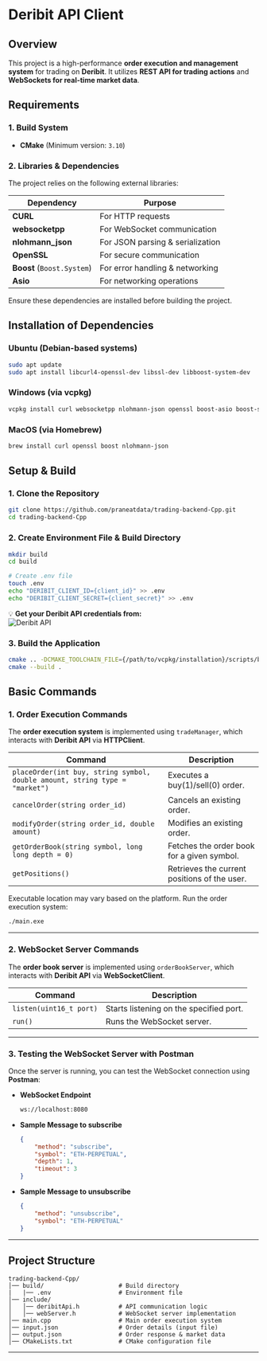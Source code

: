 # **Deribit API Client**  

## **Overview**  
This project is a high-performance **order execution and management system** for trading on **Deribit**. It utilizes **REST API for trading actions** and **WebSockets for real-time market data**.  

## **Requirements**  

### **1. Build System**
- **CMake** (Minimum version: `3.10`)  

### **2. Libraries & Dependencies**
The project relies on the following external libraries:  

| Dependency       | Purpose |
|-----------------|---------|
| **CURL**        | For HTTP requests |
| **websocketpp** | For WebSocket communication |
| **nlohmann_json** | For JSON parsing & serialization |
| **OpenSSL**     | For secure communication |
| **Boost** (`Boost.System`) | For error handling & networking |
| **Asio**        | For networking operations |

Ensure these dependencies are installed before building the project.  

## **Installation of Dependencies**  

### **Ubuntu (Debian-based systems)**  
```sh
sudo apt update
sudo apt install libcurl4-openssl-dev libssl-dev libboost-system-dev
```

### **Windows (via vcpkg)**  
```sh
vcpkg install curl websocketpp nlohmann-json openssl boost-asio boost-system
```

### **MacOS (via Homebrew)**  
```sh
brew install curl openssl boost nlohmann-json
```

## **Setup & Build**  

### **1. Clone the Repository**  
```sh
git clone https://github.com/praneatdata/trading-backend-Cpp.git
cd trading-backend-Cpp
```

### **2. Create Environment File & Build Directory**  
```sh
mkdir build
cd build

# Create .env file
touch .env
echo "DERIBIT_CLIENT_ID={client_id}" >> .env
echo "DERIBIT_CLIENT_SECRET={client_secret}" >> .env
```
💡 **Get your Deribit API credentials from:**  
![Deribit API](https://i.imgur.com/poRb5xD.png)  

### **3. Build the Application**  
```sh
cmake .. -DCMAKE_TOOLCHAIN_FILE={/path/to/vcpkg/installation}/scripts/buildsystems/vcpkg.cmake
cmake --build .
```

## **Basic Commands**  

### **1. Order Execution Commands**  
The **order execution system** is implemented using `tradeManager`, which interacts with **Deribit API** via **HTTPClient**.

| Command | Description |
|---------|------------|
| `placeOrder(int buy, string symbol, double amount, string type = "market")` | Executes a buy(1)/sell(0) order. |
| `cancelOrder(string order_id)` | Cancels an existing order. |
| `modifyOrder(string order_id, double amount)` | Modifies an existing order. |
| `getOrderBook(string symbol, long long depth = 0)` | Fetches the order book for a given symbol. |
| `getPositions()` | Retrieves the current positions of the user. |

Executable location may vary based on the platform.
Run the order execution system:  
```sh
./main.exe
```
---

### **2. WebSocket Server Commands**  
The **order book server** is implemented using `orderBookServer`, which interacts with **Deribit API** via **WebSocketClient**.

| Command | Description |
|---------|------------|
| `listen(uint16_t port)` | Starts listening on the specified port. |
| `run()` | Runs the WebSocket server. |

---

### **3. Testing the WebSocket Server with Postman**  
Once the server is running, you can test the WebSocket connection using **Postman**:

- **WebSocket Endpoint**  
  ```sh
  ws://localhost:8080
  ```
- **Sample Message to subscribe**  
  ```json
  {
      "method": "subscribe",
      "symbol": "ETH-PERPETUAL",
      "depth": 1,
      "timeout": 3
  }
  ```
- **Sample Message to unsubscribe**
  ```json
  {
      "method": "unsubscribe",
      "symbol": "ETH-PERPETUAL"
  }
  ```
---

## **Project Structure**  

```
trading-backend-Cpp/
│── build/                     # Build directory
|   |── .env                   # Environment file
│── include/
│   │── deribitApi.h           # API communication logic
│   │── webServer.h            # WebSocket server implementation
│── main.cpp                   # Main order execution system
│── input.json                 # Order details (input file)
│── output.json                # Order response & market data
│── CMakeLists.txt             # CMake configuration file
```

---